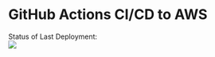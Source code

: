 # GitHub Actions СI/CD to AWS

Status of Last Deployment:<br>
<img src="https://github.com/Andrii-Bunetskul/github-actions-cicd-to-aws/workflows/CI-CD-to-AWS/badge.svg?branch=master"><br>
